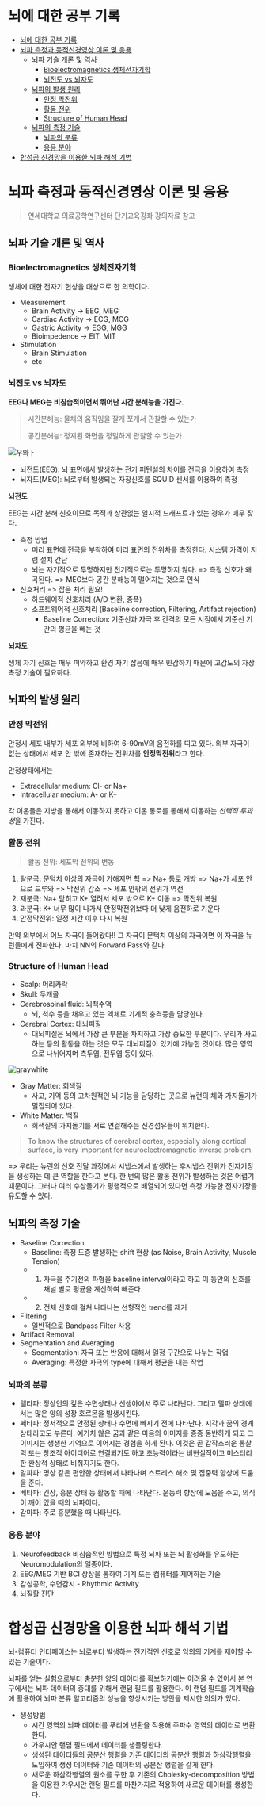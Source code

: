 # 뇌에 대한 공부 기록

<!-- TOC -->

- [뇌에 대한 공부 기록](#%EB%87%8C%EC%97%90-%EB%8C%80%ED%95%9C-%EA%B3%B5%EB%B6%80-%EA%B8%B0%EB%A1%9D)
- [뇌파 측정과 동적신경영상 이론 및 응용](#%EB%87%8C%ED%8C%8C-%EC%B8%A1%EC%A0%95%EA%B3%BC-%EB%8F%99%EC%A0%81%EC%8B%A0%EA%B2%BD%EC%98%81%EC%83%81-%EC%9D%B4%EB%A1%A0-%EB%B0%8F-%EC%9D%91%EC%9A%A9)
    - [뇌파 기슬 개론 및 역사](#%EB%87%8C%ED%8C%8C-%EA%B8%B0%EC%8A%AC-%EA%B0%9C%EB%A1%A0-%EB%B0%8F-%EC%97%AD%EC%82%AC)
        - [Bioelectromagnetics 생체전자기학](#bioelectromagnetics-%EC%83%9D%EC%B2%B4%EC%A0%84%EC%9E%90%EA%B8%B0%ED%95%99)
        - [뇌전도 vs 뇌자도](#%EB%87%8C%EC%A0%84%EB%8F%84-vs-%EB%87%8C%EC%9E%90%EB%8F%84)
    - [뇌파의 발생 원리](#%EB%87%8C%ED%8C%8C%EC%9D%98-%EB%B0%9C%EC%83%9D-%EC%9B%90%EB%A6%AC)
        - [안정 막전위](#%EC%95%88%EC%A0%95-%EB%A7%89%EC%A0%84%EC%9C%84)
        - [활동 전위](#%ED%99%9C%EB%8F%99-%EC%A0%84%EC%9C%84)
        - [Structure of Human Head](#structure-of-human-head)
    - [뇌파의 측정 기술](#%EB%87%8C%ED%8C%8C%EC%9D%98-%EC%B8%A1%EC%A0%95-%EA%B8%B0%EC%88%A0)
        - [뇌파의 분류](#%EB%87%8C%ED%8C%8C%EC%9D%98-%EB%B6%84%EB%A5%98)
        - [응용 분야](#%EC%9D%91%EC%9A%A9-%EB%B6%84%EC%95%BC)
- [합성곱 신경망을 이용한 뇌파 해석 기법](#%ED%95%A9%EC%84%B1%EA%B3%B1-%EC%8B%A0%EA%B2%BD%EB%A7%9D%EC%9D%84-%EC%9D%B4%EC%9A%A9%ED%95%9C-%EB%87%8C%ED%8C%8C-%ED%95%B4%EC%84%9D-%EA%B8%B0%EB%B2%95)

<!-- /TOC -->

# 뇌파 측정과 동적신경영상 이론 및 응용 

> 연세대학교 의료공학연구센터 단기교육강좌 강의자료 참고

## 뇌파 기슬 개론 및 역사

### Bioelectromagnetics 생체전자기학

생체에 대한 전자기 현상을 대상으로 한 의학이다.

- Measurement
    - Brain Activity -> EEG, MEG
    - Cardiac Activity -> ECG, MCG
    - Gastric Activity -> EGG, MGG
    - Bioimpedence -> EIT, MIT
- Stimulation
    - Brain Stimulation
    - etc

### 뇌전도 vs 뇌자도

**EEG나 MEG는 비침습적이면서 뛰어난 시간 분해능을 가진다.**

> 시간분해능: 물체의 움직임을 잘게 쪼개서 관찰할 수 있는가
>
> 공간분해능: 정지된 화면을 정밀하게 관찰할 수 있는가

![우와ㅏ](https://www.researchgate.net/publication/278826818/figure/fig3/AS:614336141746177@1523480558607/Spatial-and-temporal-resolutions-of-diierent-modalities-commonly-used-for-functional.png)

- 뇌전도(EEG): 뇌 표면에서 발생하는 전기 퍼텐셜의 차이를 전극을 이용하여 측정
- 뇌자도(MEG): 뇌로부터 발생되는 자장신호를 SQUID 센서를 이용하여 측정

**뇌전도**

EEG는 시간 분해 신호이므로 목적과 상관없는 일시적 드래프트가 있는 경우가 매우 잦다. 

- 측정 방법
    - 머리 표면에 전극을 부착하여 머리 표면의 전위차를 측정한다. 시스템 가격이 저렴 설치 간단
    - 뇌는 자기적으로 투명하지만 전기적으로는 투명하지 않다. => 측정 신호가 왜곡된다. => MEG보다 공간 분해능이 떨어지는 것으로 인식
- 신호처리 => 잡음 처리 필요!
    - 하드웨어적 신호처리 (A/D 변환, 증폭) 
    - 소프트웨어적 신호처리 (Baseline correction, Filtering, Artifact rejection)
        - Baseline Correction: 기준선과 자극 후 간격의 모든 시점에서 기준선 기간의 평균을 빼는 것


**뇌자도**

생체 자기 신호는 매우 미약하고 환경 자기 잡음에 매우 민감하기 때문에 고감도의 자장 측정 기술이 필요하다. 


## 뇌파의 발생 원리

### 안정 막전위

안정시 세포 내부가 세포 외부에 비하여 6-90mV의 음전하를 띠고 있다. 외부 자극이 없는 상태에서 세포 안 밖에 존재하는 전위차를 **안정막전위**라고 한다. 

안정상태에서는

- Extracellular medium: Cl- or Na+
- Intracellular medium: A- or K+

각 이온들은 지방을 통해서 이동하지 못하고 이온 통로를 통해서 이동하는 *선택적 투과성*을 가진다.

### 활동 전위

> 활동 전위: 세포막 전위의 변동

1. 탈분극: 문턱치 이상의 자극이 가해지면 헉 => Na+ 통로 개방 => Na+가 세포 안으로 드루와 => 막전위 감소 => 세포 안팎의 전위가 역전
2. 재분극: Na+ 닫히고 K+ 열려서 세포 밖으로 K+ 이동 => 막전위 복원
3. 과분극: K+ 너무 많이 나가서 안정막전위보다 더 낮게 음전하로 기운다
4. 안정막전위: 일정 시간 이후 다시 복원

만약 외부에서 어느 자극이 들어왔다!! 그 자극이 문턱치 이상의 자극이면 이 자극을 뉴런들에게 전파한다. 마치 NN의 Forward Pass와 같다. 

### Structure of Human Head

- Scalp: 머리카락
- Skull: 두개골
- Cerebrospinal fluid: 뇌척수액 
    - 뇌, 척수 등을 채우고 있는 액체로 기계적 충격등을 담당한다.
- Cerebral Cortex: 대뇌피질
    - 대뇌피질은 뇌에서 가장 큰 부분을 차지하고 가장 중요한 부분이다. 우리가 사고하는 등의 활동을 하는 것은 모두 대뇌피질이 있기에 가능한 것이다. 많은 영역으로 나뉘어지며 측두엽, 전두엽 등이 있다.

![graywhite](https://cdn.technologynetworks.com/tn/images/body/brainimage11566227404332.png)

- Gray Matter: 회색질
    - 사고, 기억 등의 고차원적인 뇌 기능을 담당하는 곳으로 뉴런의 체와 가지돌기가 밀집되어 있다.
- White Matter: 백질
    - 회색질의 가지돌기를 서로 연결해주는 신경섬유들이 위치한다. 

> To know the structures of cerebral cortex, especially along cortical surface, is very important for neuroelectromagnetic inverse problem.

=> 우리는 뉴런의 신호 전달 과정에서 시냅스에서 발생하는 후시냅스 전위가 전자기장을 생성하는 데 큰 역할을 한다고 본다. 한 번의 많은 활동 전위가 발생하는 것은 어렵기 때문이다. 그러나 여러 수상돌기가 평행적으로 배열되어 있다면 측정 가능한 전자기장을 유도할 수 있다. 

## 뇌파의 측정 기술

- Baseline Correction
    - Baseline: 측정 도중 발생하는 shift 현상 (as Noise, Brain Activity, Muscle Tension)
    - 1. 자극을 주기전의 파형을 baseline interval이라고 하고 이 동안의 신호를 채널 별로 평균을 계산하여 빼준다.
    - 2. 전체 신호에 걸쳐 나타나는 선형적인 trend를 제거
- Filtering
    - 일반적으로 Bandpass Filter 사용
- Artifact Removal 
- Segmentation and Averaging
    - Segmentation: 자극 또는 반응에 대해서 일정 구간으로 나누는 작업
    - Averaging: 특정한 자극의 type에 대해서 평균을 내는 작업


### 뇌파의 분류

- 델타파: 정상인의 깊은 수면상태나 신생아에서 주로 나타난다. 그리고 델파 상태에서는 많은 양의 성장 호르몬을 발생시킨다.
- 쎄타파: 정서적으로 안정된 상태나 수면에 빠지기 전에 나타난다. 지각과 꿈의 경계상태라고도 부른다. 예기치 않은 꿈과 같은 마음의 이미지를 종종 동반하게 되고 그 이미지는 생생한 기억으로 이어지는 경험을 하게 된다. 이것은 곧 갑작스러운 통찰력 또는 창조적 아이디어로 연결되기도 하고 초능력이라는 비현실적이고 미스터리한 환상적 상태로 비춰지기도 한다. 
- 알파파: 명상 같은 편안한 상태에서 나타나며 스트레스 해소 및 집중력 향상에 도움을 준다. 
- 베타파: 긴장, 흥분 상태 등 활동할 때에 나타난다. 운동력 향상에 도움을 주고, 의식이 깨어 있을 때의 뇌파이다. 
- 감마파: 주로 흥분했을 때 나타난다. 

### 응용 분야

1. Neurofeedback
    비침습적인 방법으로 특정 뇌파 또는 뇌 활성화를 유도하는 Neuromodulation의 일종이다.
2. EEG/MEG 기반 BCI
    상상을 통하여 기계 또는 컴퓨터를 제어하는 기술
3. 감성공학, 수면감시 - Rhythmic Activity
4. 뇌질활 진단


# 합성곱 신경망을 이용한 뇌파 해석 기법

뇌-컴퓨터 인터페이스는 뇌로부터 발생하는 전기적인 신호로 임의의 기계를 제어할 수 있는 기술이다. 

뇌파를 얻는 실험으로부터 충분한 양의 데이터를 확보하기에는 어려울 수 있어서 본 연구에서는 뇌파 데이터의 증대를 위해서 랜덤 필드를 활용한다. 이 랜덤 필드를 기계학습에 활용하여 뇌파 분류 알고리즘의 성능을 향상시키는 방안을 제시한 의의가 있다.

- 생성방법
    - 시간 영역의 뇌파 데이터를 푸리에 변환을 적용해 주파수 영역의 데이터로 변환한다.
    - 가우시안 랜덤 필드에서 데이터를 샘플링한다.
    - 생성된 데이터들의 공분산 행렬을 기존 데이터의 공분산 행렬과 하삼각행렬을 도입하여 생성 데이터와 기존 데이터의 공분산 행렬을 같게 한다.
    - 새로운 하삼각행렬의 원소를 구한 후 기존의 Cholesky-decomposition 방법을 이용한 가우시안 랜덤 필드를 마찬가지로 적용하여 새로운 데이터를 생성한다.

